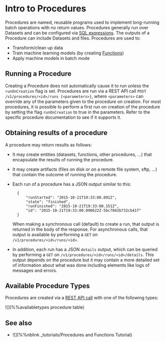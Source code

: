 # Intro to Procedures

Procedures are named, reusable programs used to implement long-running batch operations with no return values. Procedures generally run over Datasets and can be configured via [SQL expressions](../sql/Sql.md). The outputs of a Procedure can include Datasets and files. Procedures are used to:

* Transform/clean up data
* Train machine learning models (by creating [Functions](../functions/Functions.md))
* Apply machine models in batch mode

## Running a Procedure

Creating a Procedure does not automatically cause it to run unless the `runOnCreation` flag is set. Procedures are run via a REST API call `POST /v1/procedures/<id>/runs {<parameters>}`, where `<parameters>` can override any of the parameters given to the procedure on creation.  For most procedures, it is possible to perform a first run on creation of the procedure by setting the flag `runOnCreation` to true in the parameters.  Refer to the specific procedure documentation to see if it supports it.

## Obtaining results of a procedure

A procedure may return results as follows:

* It may create entities (datasets, functions, other procedures, ...) that
  encapsulate the results of running the procedure.
* It may create artifacts (files on disk or on a remote file system, sftp, ...)
  that contain the outcome of running the procedure.
* Each run of a procedure has a JSON output similar to this:

        {
            "runStarted": "2015-10-21T19:33:00.091Z",
            "state": "finished",
            "runFinished": "2015-10-21T19:33:00.151Z",
            "id": "2015-10-21T19:33:00.090622Z-5bc7042b732cb41f"
        }
        
  When making a synchronous call (default) to create a run, that output is returned in
  the body of the response.  For asynchronous calls, that output
  is available by performing a `GET` on `/v1/procedures/<id>/runs/<id>`.
* In addition, each run has a JSON `details` output, which can be queried by performing a
  `GET` on `/v1/procedures/<id>/runs/<id>/details`.  This output depends on the procedure but it
  may contain a more detailed set of information about what was done including elements like
  logs of messages and errors.

## Available Procedure Types

Procedures are created via a [REST API call](ProcedureConfig.md) with one of the following types:

![](%%availabletypes procedure table)

## See also

* ![](%%nblink _tutorials/Procedures and Functions Tutorial) 
